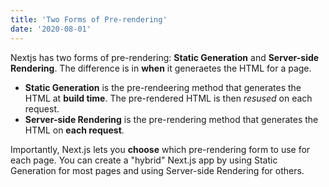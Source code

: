 ```yaml
---
title: 'Two Forms of Pre-rendering'
date: '2020-08-01'
---
```


Nextjs has two forms of pre-rendering: **Static Generation** and **Server-side Rendering**. The difference is in **when** it generaetes the HTML for a page.

- **Static Generation** is the pre-rendeering method that generates the HTML at **build time**. The pre-rendered HTML is then _resused_ on each request.
- **Server-side Rendering** is the pre-rendering method that generates the HTML on **each request**.

Importantly, Next.js lets you **choose** which pre-rendering form to use for each page. You can create a "hybrid" Next.js app by using Static Generation for most pages and using Server-side Rendering for others.